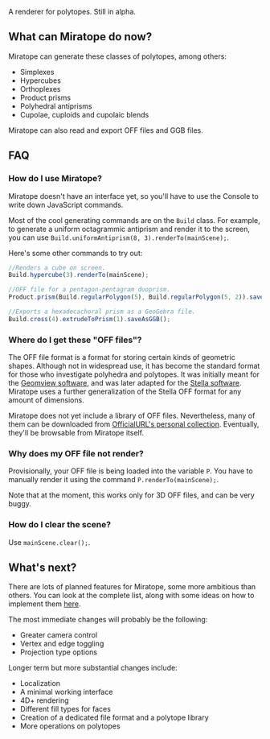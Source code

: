 A renderer for polytopes. Still in alpha.

## What can Miratope do now?
Miratope can generate these classes of polytopes, among others:
* Simplexes
* Hypercubes
* Orthoplexes
* Product prisms
* Polyhedral antiprisms
* Cupolae, cuploids and cupolaic blends

Miratope can also read and export OFF files and GGB files.

## FAQ
### How do I use Miratope?
Miratope doesn't have an interface yet, so you'll have to use the Console to write down JavaScript commands.

Most of the cool generating commands are on the `Build` class. For example, to generate a uniform octagrammic antiprism and render it to the screen, you can use `Build.uniformAntiprism(8, 3).renderTo(mainScene);`.

Here's some other commands to try out:
```javascript
//Renders a cube on screen.
Build.hypercube(3).renderTo(mainScene);

//OFF file for a pentagon-pentagram duoprism.
Product.prism(Build.regularPolygon(5), Build.regularPolygon(5, 2)).saveAsOFF();

//Exports a hexadecachoral prism as a GeoGebra file.
Build.cross(4).extrudeToPrism(1).saveAsGGB();
```

### Where do I get these "OFF files"?
The OFF file format is a format for storing certain kinds of geometric shapes. Although not in widespread use, it has become the standard format for those who investigate polyhedra and polytopes. It was initially meant for the [Geomview software](https://people.sc.fsu.edu/~jburkardt/data/off/off.html), and was later adapted for the [Stella software](https://www.software3d.com/StellaManual.php?prod=stella4D#import). Miratope uses a further generalization of the Stella OFF format for any amount of dimensions.

Miratope does not yet include a library of OFF files. Nevertheless, many of them can be downloaded from [OfficialURL's personal collection](https://drive.google.com/drive/u/0/folders/1nQZ-QVVBfgYSck4pkZ7he0djF82T9MVy). Eventually, they'll be browsable from Miratope itself.

### Why does my OFF file not render?
Provisionally, your OFF file is being loaded into the variable `P`. You have to manually render it using the command `P.renderTo(mainScene);`.

Note that at the moment, this works only for 3D OFF files, and can be very buggy.

### How do I clear the scene?
Use `mainScene.clear();`.

## What's next?
There are lots of planned features for Miratope, some more ambitious than others. You can look at the complete list, along with some ideas on how to implement them [here](https://docs.google.com/document/d/1IEoXR4vmOPELFKosRMIDfDN_M4oaUGWDExdqqDpCwfU/edit?usp=sharing).

The most immediate changes will probably be the following:
* Greater camera control
* Vertex and edge toggling
* Projection type options

Longer term but more substantial changes include:
* Localization
* A minimal working interface
* 4D+ rendering
* Different fill types for faces
* Creation of a dedicated file format and a polytope library
* More operations on polytopes
